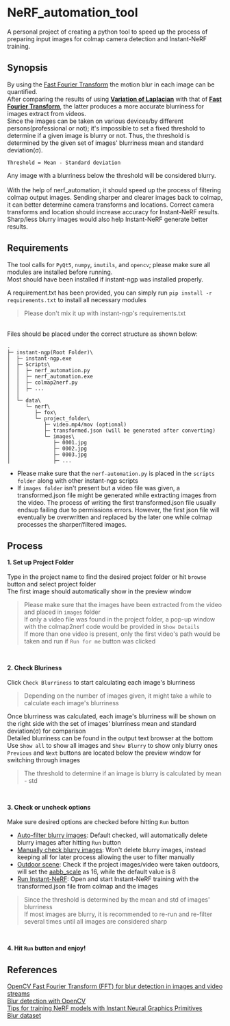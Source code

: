 # NeRF_automation_tool<br/>
A personal project of creating a python tool to speed up the process of preparing input images for colmap camera detection and Instant-NeRF training.

## Synopsis
By using the [Fast Fourier Transform](https://pyimagesearch.com/2020/06/15/opencv-fast-fourier-transform-fft-for-blur-detection-in-images-and-video-streams/) the motion blur in each image can be quantified.<br/>
After comparing the results of using <ins>**Variation of Laplacian**</ins> with that of <ins>**Fast Fourier Transform**</ins>, the latter produces a more accurate blurriness for images extract from videos.<br/>
Since the images can be taken on various devices/by different persons(professional or not); it's impossible to set a fixed threshold to determine if a given image is blurry or not. Thus, the threshold is determined by the given set of images' blurriness mean and standard deviation(σ).
```
Threshold = Mean - Standard deviation
```
Any image with a blurriness below the threshold will be considered blurry.<br/><br/>
With the help of nerf_automation, it should speed up the process of filtering colmap output images. Sending sharper and clearer images back to colmap, it can better determine camera transforms and locations. Correct camera transforms and location should increase accuracy for Instant-NeRF results. Sharp/less blurry images would also help Instant-NeRF generate better results.

## Requirements

The tool calls for `PyQt5`, `numpy`, `imutils`, and `opencv`; please make sure all modules are installed before running.<br/>
Most should have been installed if instant-ngp was installed properly.

A requirement.txt has been provided, you can simply run `pip install -r requirements.txt` to install all necessary modules<br/>
> Please don't mix it up with instant-ngp's requirements.txt

<br/>
Files should be placed under the correct structure as shown below:<br/>

```
.
├─ instant-ngp(Root Folder)\
│  ├─ instant-ngp.exe
│  ├─ Scripts\
│  │  ├─ nerf_automation.py
│  │  ├─ nerf_automation.exe
│  │  ├─ colmap2nerf.py
│  │  ├─ ...
│  │
│  └─ data\
│     └─ nerf\
│        ├─ fox\
│        └─ project_folder\
│           ├─ video.mp4/mov (optional)
│           ├─ transformed.json (will be generated after converting)
│           └─ images\
│              ├─ 0001.jpg
│              ├─ 0002.jpg
│              ├─ 0003.jpg
│              ├─ ...
```
- Please make sure that the `nerf-automation.py` is placed in the `scripts folder` along with other instant-ngp scripts
- If `images folder` isn't present but a video file was given, a transformed.json file might be generated while extracting images from the video. The process of writing the first transformed.json file usually endsup failing due to permissions errors. However, the first json file will eventually be overwritten and replaced by the later one while colmap processes the sharper/filtered images.
## Process
**1. Set up Project Folder<br/>**<br/>
	Type in the project name to find the desired project folder or hit `browse` button and select project folder<br/>
	The first image should automatically show in the preview window<br/>

  > Please make sure that the images have been extracted from the video and placed in `images` folder<br/>
  > If only a video file was found in the project folder, a pop-up window with the colmap2nerf code would be provided in `Show Details`<br/>
  > If more than one video is present, only the first video's path would be taken and run if `Run for me` button was clicked<br/>
<br/>

**2. Check Bluriness<br/>**<br/>
  Click `Check Blurriness` to start calculating each image's blurriness<br/>
  > Depending on the number of images given, it might take a while to calculate each image's blurriness<br/>
  
  Once blurriness was calculated, each image's blurriness will be shown on the right side with the set of images' blurriness mean and standard deviation(σ) for comparison<br/>
  Detailed blurriness can be found in the output text browser at the bottom<br/>
  Use `Show all` to show all images and `Show Blurry` to show only blurry ones<br/>
  `Previous` and `Next` buttons are located below the preview window for switching through images<br/>

  > The threshold to determine if an image is blurry is calculated by mean - std<br/>
<br/>

**3. Check or uncheck options<br/>**<br/>
  Make sure desired options are checked before hitting `Run` button<br/>
  - <ins>Auto-filter blurry images</ins>: Default checked, will automatically delete blurry images after hitting `Run` button
  - <ins>Manually check blurry images</ins>: Won't delete blurry images, instead keeping all for later process allowing the user to filter manually
  - <ins>Outdoor scene</ins>: Check if the project images/video were taken outdoors, will set the [aabb_scale](https://github.com/NVlabs/instant-ngp/blob/master/docs/nerf_dataset_tips.md#existing-datasets) as 16, while the default value is 8
  - <ins>Run Instant-NeRF</ins>: Open and start Instant-NeRF training with the transformed.json file from colmap and the images

  > Since the threshold is determined by the mean and std of images' blurriness<br/>
  > If most images are blurry, it is recommended to re-run and re-filter several times until all images are considered sharp 
<br/>

**4. Hit `Run` button and enjoy!**<br/>

## References
[OpenCV Fast Fourier Transform (FFT) for blur detection in images and video streams](https://pyimagesearch.com/2020/06/15/opencv-fast-fourier-transform-fft-for-blur-detection-in-images-and-video-streams/) <br/>
[Blur detection with OpenCV](https://pyimagesearch.com/2015/09/07/blur-detection-with-opencv/) <br/>
[Tips for training NeRF models with Instant Neural Graphics Primitives](https://github.com/NVlabs/instant-ngp/blob/master/docs/nerf_dataset_tips.md) <br/>
[Blur dataset](https://www.kaggle.com/datasets/kwentar/blur-dataset)
